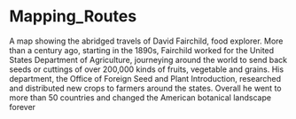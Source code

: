 # Mapping_Routes
A map showing the abridged travels of David Fairchild, food explorer.
More than a century ago, starting in the 1890s, Fairchild worked for the United States Department of Agriculture, journeying around the world to send back seeds or cuttings of over 200,000 kinds of fruits, vegetable and grains. His department, the Office of Foreign Seed and Plant Introduction, researched and distributed new crops to farmers around the states.
Overall he went to more than 50 countries and changed the American botanical landscape forever
